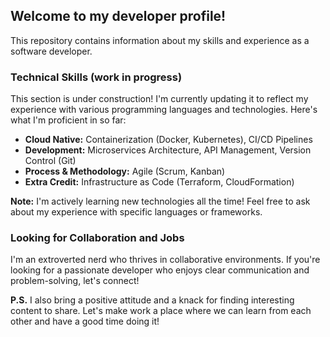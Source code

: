 ## Welcome to my developer profile! 

This repository contains information about my skills and experience as a software developer. 

###  Technical Skills (work in progress)  

This section is under construction!  I'm currently updating it to reflect my experience with various programming languages and technologies. Here's what I'm proficient in so far:

* **Cloud Native:** Containerization (Docker, Kubernetes), CI/CD Pipelines
* **Development:**  Microservices Architecture, API Management, Version Control (Git)
* **Process & Methodology:** Agile (Scrum, Kanban)
* **Extra Credit:** Infrastructure as Code (Terraform, CloudFormation)

**Note:** I'm actively learning new technologies all the time!  Feel free to ask about my experience with specific languages or frameworks. 

###  Looking for Collaboration and Jobs

I'm an extroverted nerd who thrives in collaborative environments.  If you're looking for a passionate developer who enjoys clear communication and problem-solving,  let's connect!

**P.S.** I also bring a positive attitude and a knack for finding interesting content to share. Let's make work a place where we can learn from each other and have a good time doing it!
